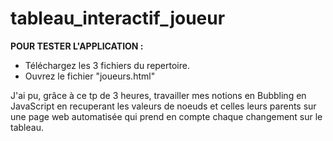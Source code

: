 # tableau_interactif_joueur

**POUR TESTER L'APPLICATION :**

- Téléchargez les 3 fichiers du repertoire.
- Ouvrez le fichier "joueurs.html"

J'ai pu, grâce à ce tp de 3 heures, travailler mes notions en Bubbling en JavaScript en recuperant les valeurs de noeuds et celles leurs parents sur une page web automatisée qui prend en compte chaque changement sur le tableau.
